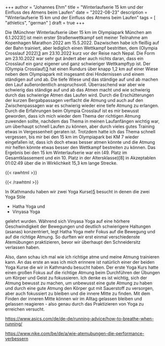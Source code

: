 +++
author = "Johannes Ehm"
title = "Winterlaufserie 15 km und der Einfluss des Atmens beim Laufen"
date = "2022-08-23"
description = "Winterlaufserie 15 km und der Einfluss des Atmens beim Laufen"
tags = [
	"athletics",
	"german"
]
draft = true
+++

Die (Münchner Winterlaufserie über 15 km im Olympiapark München am 6.1.2023)[1] ist mein erster Straßenwettkampf seit meiner Teilnahme am Kopenhagen Marathon 2022 am 15.5.2022. Dazwischen habe ich fleißig auf der Bahn trainiert, aber lediglich einen Wettkampf bestritten, dem (Olympia Crosslauf 2022)[3] am 23.10.2022 kurz vor der Reise nach Nepal. Die Form am 23.10.2022 war sehr gut ändert aber auch nichts daran, dass ein Crosslauf ein ganz eigener und ganz schwieriger Wettkampftyp ist. Der (Olympia Crosslauf)[3] hat einen Rundurs über knapp 1,2 km auf einer Wiese neben dem Olympiapark mit insgesamt drei Hindernissen und einem ständigen auf und ab. Die tiefe Wiese und das ständige auf und ab machen den Lauf außerordentlich anspruchsvoll. Überraschend war aber wie schwierig das ständige auf und ab das Atmen macht und wie schwierig durch das schwierige Atmen das Laufen wird. Durch die Erschütterungen der kurzen Bergabpassagen verflacht die Atmung und auch auf den Zwischenpassagen war es schwierig wieder eine tiefe Atmung zu erlangen. Durch die Erfahrungen beim Olympia Crosslauf ist es mir bewusst geworden, dass ich mich wieder dem Thema der richtigen Atmung zuwenden sollte, nachdem das Thema in meinen Laufanfängen wichtig war, um überhaupt schnell Laufen zu können, aber durch vieles gutes Training etwas in Vergessenheit geraten ist. Trotzdem hatte ich das Thema schnell vergessen, bis mir bei den 15 km im Olympiapark bei KM 7 wieder eingefallen ist, dass ich doch etwas besser atmen könnte und die Atmung mir helfen könnte etwas besser den Wettkampf bestreiten zu können. Das Ergebnis bei den 15 km Winterlaufserie war ein (49. Platz im Gesamtklassement und ein 10. Platz in der Altersklasse)[8] in Akzeptablen 01:02:49 über die in Wirklichkeit 15,3 km lange Strecke.

{{< rawhtml >}}
<div class="strava-embed-placeholder" data-embed-type="activity" data-embed-id="8346357384"></div><script src="https://strava-embeds.com/embed.js"></script>
{{< /rawhtml >}}

In (Kathmandu haben wir zwei Yoga Kurse)[5] besucht in denen die zwei Yoga Stile

- Hatha Yoga und
- Vinyasa Yoga

gelehrt wurden. Während sich Vinyasa Yoga auf eine hörhere Geschwindigkeit der Bewegungen und deutlich schwierigere Haltungen (asanas) konzentriert, legt Hatha Yoga mehr Fokus auf die Bewegung und auf die richtige Atmung. So durften wir erst einmal verschiedenste Atemübungen praktizieren, bevor wir überhaupt den Schneidersitz verlassen haben.

Also, dann schau ich mal wie ich richtige atme und meine Atmung trainieren kann. An das erste an was ich mich erinnere ist natürlich einer der beiden Yoga Kurse die wir in Kathmandu besucht haben. Der erste Yoga Kurs hatte einen großen Fokus auf die richtige Atmung beim Durchführen der Übungen um Körper und Geist zu fokussieren. Ich denke es ist wichtig, sich der Atmung bewusst zu machen, um unbewusst eine gute Atmung zu haben und durch eine gute Atmung den Körper gut mit Sauerstoff zu versorgen, aber auch fokussiert zu bleiben und die innere Mitte zu finden. Mit dem Finden der inneren Mitte können wir im Alltag gelassen bleiben und gelassen reagieren - also genau durch das Praktizieren von Yoga zu erreichen versucht.

[1]: https://laufwinter.de/
[2]: https://copenhagenmarathon.dk/en/
[3]: https://www.olympia-alm-cross.de/
[4]: https://www.sas-online.net/resultportal/index.php?eID=659&rID=3528&site=1
[5]: https://charakyoga.com/yoga-styles/

https://www.asics.com/de/de-de/running-advice/how-to-breathe-when-running/

https://www.nike.com/be/de/a/wie-atemubungen-die-performance-verbessern